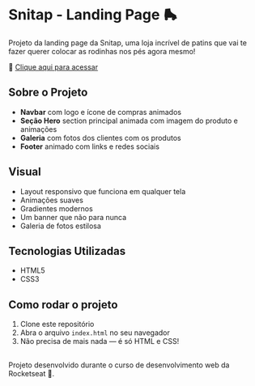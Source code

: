 # Snitap - Landing Page 🛼

Projeto da landing page da Snitap, uma loja incrível de patins que vai te fazer querer colocar as rodinhas nos pés agora mesmo!

🔗 [Clique aqui para acessar](https://giigio.github.io/snitap-page/)

## Sobre o Projeto

- **Navbar** com logo e ícone de compras animados
- **Seção Hero** section principal animada com imagem do produto e animações
- **Galeria** com fotos dos clientes com os produtos
- **Footer** animado com links e redes sociais

## Visual

- Layout responsivo que funciona em qualquer tela
- Animações suaves
- Gradientes modernos
- Um banner que não para nunca
- Galeria de fotos estilosa

## Tecnologias Utilizadas

- HTML5
- CSS3

## Como rodar o projeto

1. Clone este repositório
2. Abra o arquivo `index.html` no seu navegador
3. Não precisa de mais nada — é só HTML e CSS!

##

Projeto desenvolvido durante o curso de desenvolvimento web da Rocketseat 🚀.
